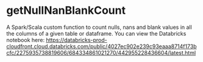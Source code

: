 # getNullNanBlankCount
A Spark/Scala custom function to count nulls, nans and blank values in all the columns of a given table or dataframe. You can view the Databricks notebook here: https://databricks-prod-cloudfront.cloud.databricks.com/public/4027ec902e239c93eaaa8714f173bcfc/2275935738819606/684334861021270/442955228436604/latest.html

